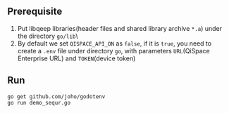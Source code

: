 ## Prerequisite
1. Put libqeep libraries(header files and shared library archive `*.a`) under the directory `go/lib`\
2. By default we set `QISPACE_API_ON` as `false`, if it is `true`, you need to create a `.env` file under directory `go`, with parameters `URL`(QiSpace Enterprise URL) and `TOKEN`(device token)

## Run
```
go get github.com/joho/godotenv
go run demo_sequr.go
```